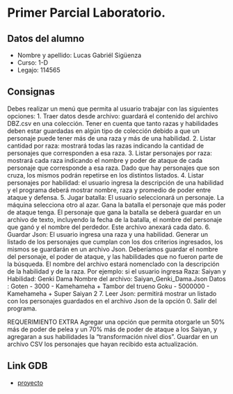 # Primer Parcial Laboratorio.

## Datos del alumno
* Nombre y apellido: Lucas Gabriél Sigüenza
* Curso: 1-D
* Legajo: 114565

## Consignas
Debes realizar un menú que permita al usuario trabajar con las siguientes opciones:
    1. Traer datos desde archivo: guardará el contenido del archivo DBZ.csv en una colección. Tener en
    cuenta que tanto razas y habilidades deben estar guardadas en algún tipo de colección debido a que
    un personaje puede tener más de una raza y más de una habilidad.
    2. Listar cantidad por raza: mostrará todas las razas indicando la cantidad de personajes que
    corresponden a esa raza.
    3. Listar personajes por raza: mostrará cada raza indicando el nombre y poder de ataque de cada
    personaje que corresponde a esa raza. Dado que hay personajes que son cruza, los mismos podrán
    repetirse en los distintos listados.
    4. Listar personajes por habilidad: el usuario ingresa la descripción de una habilidad y el programa
    deberá mostrar nombre, raza y promedio de poder entre ataque y defensa.
    5. Jugar batalla: El usuario seleccionará un personaje. La máquina selecciona otro al azar. Gana la
    batalla el personaje que más poder de ataque tenga. El personaje que gana la batalla se deberá
    guardar en un archivo de texto, incluyendo la fecha de la batalla, el nombre del personaje que ganó y
    el nombre del perdedor. Este archivo anexará cada dato.
    6. Guardar Json: El usuario ingresa una raza y una habilidad. Generar un listado de los personajes que
    cumplan con los dos criterios ingresados, los mismos se guardarán en un archivo Json. Deberíamos
    guardar el nombre del personaje, el poder de ataque, y las habilidades que no fueron parte de la
    búsqueda. El nombre del archivo estará nomenclado con la descripción de la habilidad y de la raza.
    Por ejemplo: si el usuario ingresa Raza: Saiyan y Habilidad: Genki Dama
    Nombre del archivo:
    Saiyan_Genki_Dama.Json
    Datos :
    Goten - 3000 - Kamehameha + Tambor del trueno
    Goku - 5000000 - Kamehameha + Super Saiyan 2
    7. Leer Json: permitirá mostrar un listado con los personajes guardados en el archivo Json de la opción
    0. Salir del programa.

REQUERIMIENTO EXTRA
Agregar una opción que permita otorgarle un 50% más de poder de pelea y un 70% más de poder de ataque a los Saiyan, y agregaran a sus habilidades la “transformación nivel dios”.
Guardar en un archivo CSV los personajes que hayan recibido esta actualización.


## Link GDB


* [proyecto](https://onlinegdb.com/QA81pi_pz)
